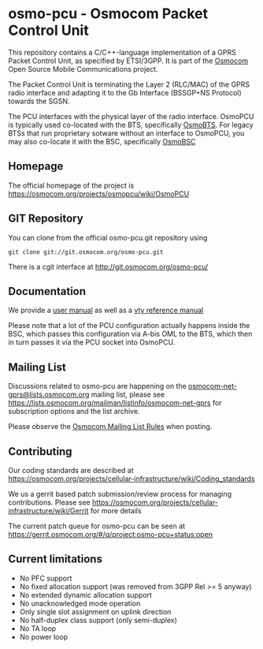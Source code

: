 osmo-pcu - Osmocom Packet Control Unit
======================================

This repository contains a C/C++-language implementation of a GPRS
Packet Control Unit, as specified by ETSI/3GPP.  It is part of the
[Osmocom](https://osmocom.org/) Open Source Mobile Communications
project.

The Packet Control Unit is terminating the Layer 2 (RLC/MAC) of the GPRS
radio interface and adapting it to the Gb Interface (BSSGP+NS Protocol)
towards the SGSN.

The PCU interfaces with the physical layer of the radio interface.
OsmoPCU is typically used co-located with the BTS, specifically
[OsmoBTS](https://osmocom.org/projects/osmobts/wiki).
For legacy BTSs that run proprietary sotware without an interface to
OsmoPCU, you may also co-locate it with the BSC, specifically
[OsmoBSC](https://osmocom.org/projects/openbsc/wiki/Osmo-bsc)

Homepage
--------

The official homepage of the project is
https://osmocom.org/projects/osmopcu/wiki/OsmoPCU

GIT Repository
--------------

You can clone from the official osmo-pcu.git repository using

	git clone git://git.osmocom.org/osmo-pcu.git

There is a cgit interface at http://git.osmocom.org/osmo-pcu/

Documentation
-------------

We provide a
[user manual](http://ftp.osmocom.org/docs/latest/osmopcu-usermanual.pdf)
as well as a
[vty reference manual](http://ftp.osmocom.org/docs/latest/osmopcu-vty-reference.pdf)

Please note that a lot of the PCU configuration actually happens inside
the BSC, which passes this configuration via A-bis OML to the BTS, which
then in turn passes it via the PCU socket into OsmoPCU.

Mailing List
------------

Discussions related to osmo-pcu are happening on the
osmocom-net-gprs@lists.osmocom.org mailing list, please see
https://lists.osmocom.org/mailman/listinfo/osmocom-net-gprs for
subscription options and the list archive.

Please observe the [Osmocom Mailing List
Rules](https://osmocom.org/projects/cellular-infrastructure/wiki/Mailing_List_Rules)
when posting.

Contributing
------------

Our coding standards are described at
https://osmocom.org/projects/cellular-infrastructure/wiki/Coding_standards

We us a gerrit based patch submission/review process for managing
contributions.  Please see
https://osmocom.org/projects/cellular-infrastructure/wiki/Gerrit for
more details

The current patch queue for osmo-pcu can be seen at
https://gerrit.osmocom.org/#/q/project:osmo-pcu+status:open


Current limitations
-------------------

 * No PFC support
 * No fixed allocation support (was removed from 3GPP Rel >= 5 anyway)
 * No extended dynamic allocation support
 * No unacknowledged mode operation
 * Only single slot assignment on uplink direction
 * No half-duplex class support (only semi-duplex)
 * No TA loop
 * No power loop
